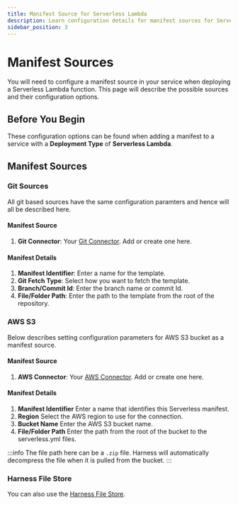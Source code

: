 ```yaml
---
title: Manifest Source for Serverless Lambda
description: Learn configuration details for manifest sources for Serverless Lambda
sidebar_position: 3
---
```


# Manifest Sources

You will need to configure a manifest source in your service when deploying a Serverless Lambda function. This page will describe the possible sources and their configuration options.

## Before You Begin 

These configuration options can be found when adding a manifest to a service with a **Deployment Type** of **Serverless Lambda**. 

## Manifest Sources

### Git Sources

All git based sources have the same configuration paramters and hence will all be described here.

#### Manifest Source

1. **Git Connector**: Your [Git Connector](/docs/platform/connectors/code-repositories/ref-source-repo-provider/git-connector-settings-reference.md). Add or create one here.

#### Manifest Details

1. **Manifest Identifier**: Enter a name for the template.
2. **Git Fetch Type**: Select how you want to fetch the template.
3. **Branch/Commit Id**: Enter the branch name or commit Id.
4. **File/Folder Path**: Enter the path to the template from the root of the repository.

### AWS S3

Below describes setting configuration parameters for AWS S3 bucket as a manifest source. 

#### Manifest Source

1. **AWS Connector**: Your [AWS Connector](/docs/cloud-cost-management/use-ccm-cost-optimization/optimize-cloud-costs-with-intelligent-cloud-auto-stopping-rules/add-connectors/connect-to-an-aws-connector/). Add or create one here.

#### Manifest Details

1. **Manifest Identifier** Enter a name that identifies this Serverless manifest.
2. **Region** Select the AWS region to use for the connection.
3. **Bucket Name** Enter the AWS S3 bucket name.
4. **File/Folder Path** Enter the path from the root of the bucket to the serverless.yml files.

:::info
The file path here can be a `.zip` file. Harness will automatically decompress the file when it is pulled from the bucket. 
:::

### Harness File Store

You can also use the [Harness File Store](/docs/continuous-delivery/x-platform-cd-features/services/add-inline-manifests-using-file-store).
